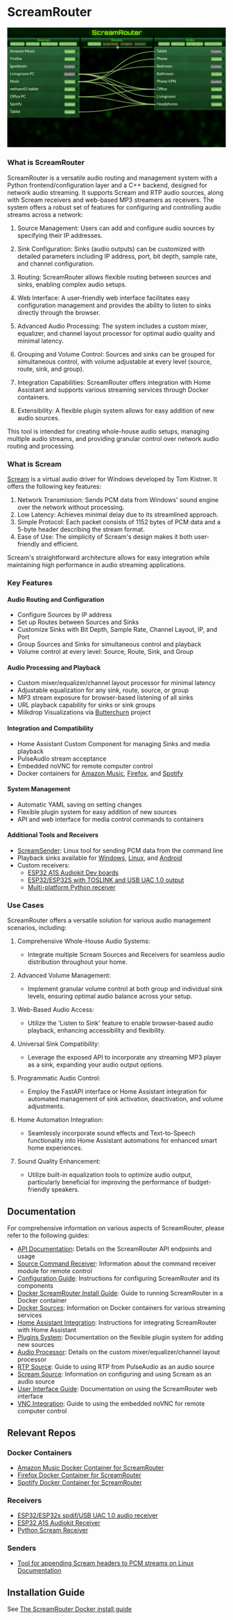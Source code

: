 # **ScreamRouter**

![Screenshot of ScreamRouter](/images/ScreamRouter.png)

### What is ScreamRouter

ScreamRouter is a versatile audio routing and management system with a Python frontend/configuration layer and a C++ backend, designed for network audio streaming. It supports Scream and RTP audio sources, along with Scream receivers and web-based MP3 streamers as receivers. The system offers a robust set of features for configuring and controlling audio streams across a network:

1. Source Management: Users can add and configure audio sources by specifying their IP addresses.

2. Sink Configuration: Sinks (audio outputs) can be customized with detailed parameters including IP address, port, bit depth, sample rate, and channel configuration.

3. Routing: ScreamRouter allows flexible routing between sources and sinks, enabling complex audio setups.

4. Web Interface: A user-friendly web interface facilitates easy configuration management and provides the ability to listen to sinks directly through the browser.

5. Advanced Audio Processing: The system includes a custom mixer, equalizer, and channel layout processor for optimal audio quality and minimal latency.

6. Grouping and Volume Control: Sources and sinks can be grouped for simultaneous control, with volume adjustable at every level (source, route, sink, and group).

7. Integration Capabilities: ScreamRouter offers integration with Home Assistant and supports various streaming services through Docker containers.

8. Extensibility: A flexible plugin system allows for easy addition of new audio sources.

This tool is intended for creating whole-house audio setups, managing multiple audio streams, and providing granular control over network audio routing and processing.

### What is Scream

[Scream](https://github.com/duncanthrax/scream) is a virtual audio driver for Windows developed by Tom Kistner. It offers the following key features:

1. Network Transmission: Sends PCM data from Windows' sound engine over the network without processing.
2. Low Latency: Achieves minimal delay due to its streamlined approach.
3. Simple Protocol: Each packet consists of 1152 bytes of PCM data and a 5-byte header describing the stream format.
4. Ease of Use: The simplicity of Scream's design makes it both user-friendly and efficient.

Scream's straightforward architecture allows for easy integration while maintaining high performance in audio streaming applications.

### Key Features

#### Audio Routing and Configuration
* Configure Sources by IP address
* Set up Routes between Sources and Sinks
* Customize Sinks with Bit Depth, Sample Rate, Channel Layout, IP, and Port
* Group Sources and Sinks for simultaneous control and playback
* Volume control at every level: Source, Route, Sink, and Group

#### Audio Processing and Playback
* Custom mixer/equalizer/channel layout processor for minimal latency
* Adjustable equalization for any sink, route, source, or group
* MP3 stream exposure for browser-based listening of all sinks
* URL playback capability for sinks or sink groups
* Milkdrop Visualizations via [Butterchurn](https://github.com/jberg/butterchurn) project

#### Integration and Compatibility
* Home Assistant Custom Component for managing Sinks and media playback
* PulseAudio stream acceptance
* Embedded noVNC for remote computer control
* Docker containers for [Amazon Music](https://github.com/netham45/screamrouter-amazon-music-docker), [Firefox](https://github.com/netham45/screamrouter-firefox-docker), and [Spotify](https://github.com/netham45/screamrouter-spotify-docker)

#### System Management
* Automatic YAML saving on setting changes
* Flexible plugin system for easy addition of new sources
* API and web interface for media control commands to containers

#### Additional Tools and Receivers
* [ScreamSender](https://github.com/netham45/screamsender/): Linux tool for sending PCM data from the command line
* Playback sinks available for [Windows](https://github.com/duncanthrax/scream/tree/master/Receivers/dotnet-windows/ScreamReader), [Linux](https://github.com/duncanthrax/scream/tree/master/Receivers/unix), and [Android](https://github.com/martinellimarco/scream-android/tree/90d1364ee36dd12ec9d7d2798926150b370030f3)
* Custom receivers:
  - [ESP32 A1S Audiokit Dev boards](https://github.com/netham45/esp32-audiokit-screamreader/)
  - [ESP32/ESP32S with TOSLINK and USB UAC 1.0 output](https://github.com/netham45/esp32-scream-receiver/)
  - [Multi-platform Python receiver](https://github.com/netham45/pyscreamreader)

### Use Cases

ScreamRouter offers a versatile solution for various audio management scenarios, including:

1. Comprehensive Whole-House Audio Systems:
   - Integrate multiple Scream Sources and Receivers for seamless audio distribution throughout your home.

2. Advanced Volume Management:
   - Implement granular volume control at both group and individual sink levels, ensuring optimal audio balance across your setup.

3. Web-Based Audio Access:
   - Utilize the 'Listen to Sink' feature to enable browser-based audio playback, enhancing accessibility and flexibility.

4. Universal Sink Compatibility:
   - Leverage the exposed API to incorporate any streaming MP3 player as a sink, expanding your audio output options.

5. Programmatic Audio Control:
   - Employ the FastAPI interface or Home Assistant integration for automated management of sink activation, deactivation, and volume adjustments.

6. Home Automation Integration:
   - Seamlessly incorporate sound effects and Text-to-Speech functionality into Home Assistant automations for enhanced smart home experiences.

7. Sound Quality Enhancement:
   - Utilize built-in equalization tools to optimize audio output, particularly beneficial for improving the performance of budget-friendly speakers.

## Documentation

For comprehensive information on various aspects of ScreamRouter, please refer to the following guides:

* [API Documentation](Readme/api.md): Details on the ScreamRouter API endpoints and usage
* [Source Command Receiver](Readme/command_receiver.md): Information about the command receiver module for remote control
* [Configuration Guide](Readme/configuration.md): Instructions for configuring ScreamRouter and its components
* [Docker ScreamRouter Install Guide](Readme/docker-screamrouter.md): Guide to running ScreamRouter in a Docker container
* [Docker Sources](Readme/docker-sources.md): Information on Docker containers for various streaming services
* [Home Assistant Integration](Readme/homeassistant.md): Instructions for integrating ScreamRouter with Home Assistant
* [Plugins System](Readme/plugins.md): Documentation on the flexible plugin system for adding new sources
* [Audio Processor](Readme/processor.md): Details on the custom mixer/equalizer/channel layout processor
* [RTP Source](Readme/rtp-source.md): Guide to using RTP from PulseAudio as an audio source
* [Scream Source](Readme/scream-source.md): Information on configuring and using Scream as an audio source
* [User Interface Guide](Readme/ui.md): Documentation on using the ScreamRouter web interface
* [VNC Integration](Readme/vnc.md): Guide to using the embedded noVNC for remote computer control

## Relevant Repos
### Docker Containers
* [Amazon Music Docker Container for ScreamRouter](https://github.com/netham45/screamrouter-amazon-music-docker)
* [Firefox Docker Container for ScreamRouter](https://github.com/netham45/screamrouter-firefox-docker)
* [Spotify Docker Container for ScreamRouter](https://github.com/netham45/screamrouter-spotify-docker)

### Receivers
* [ESP32/ESP32s spdif/USB UAC 1.0 audio receiver](https://github.com/netham45/esp32-scream-receiver)
* [ESP32 A1S Audiokit Receiver](https://github.com/netham45/esp32-audiokit-screamreader)
* [Python Scream Receiver](https://github.com/netham45/pyscreamreader)

### Senders
* [Tool for appending Scream headers to PCM streams on Linux](https://github.com/netham45/screamsender) [Documentation](/Readme/screamsender.md)

## Installation Guide

See [The ScreamRouter Docker install guide](https://github.com/netham45/screamrouter/blob/main/Readme/docker-screamrouter.md)